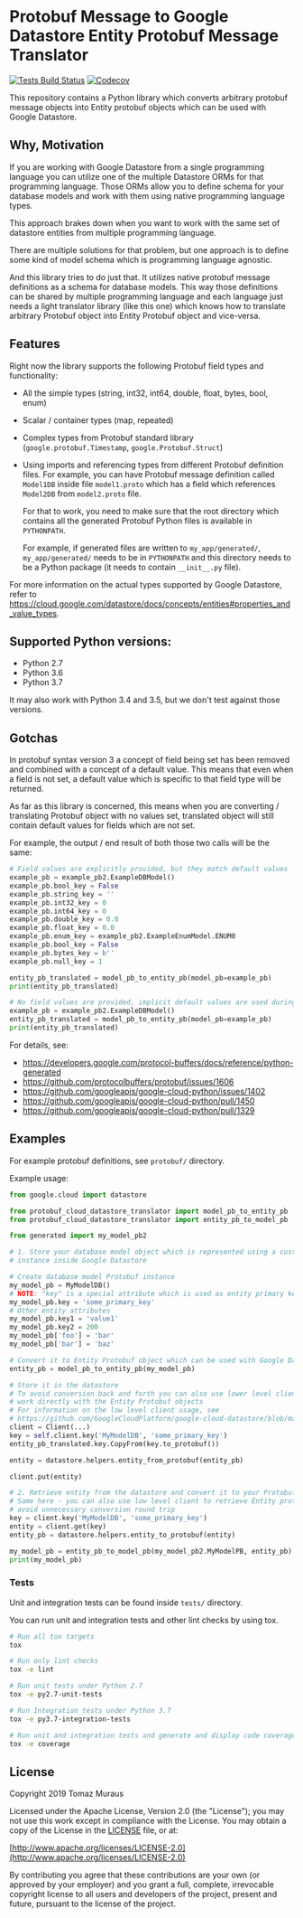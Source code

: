# Protobuf Message to Google Datastore Entity Protobuf Message Translator

[![Tests Build Status](https://travis-ci.org/Kami/python-protobuf-cloud-datastore-entity-translator.svg?branch=master)](https://travis-ci.org/Kami/python-protobuf-cloud-datastore-entity-translator) [![Codecov](https://codecov.io/github/Kami/python-protobuf-cloud-datastore-entity-translator/badge.svg?branch=master&service=github)](https://codecov.io/github/Kami/python-protobuf-cloud-datastore-entity-translator?branch=master)

This repository contains a Python library which converts arbitrary protobuf message objects into
Entity protobuf objects which can be used with Google Datastore.

## Why, Motivation

If you are working with Google Datastore from a single programming language you can utilize
one of the multiple Datastore ORMs for that programming language. Those ORMs allow you to define
schema for your database models and work with them using native programming language types.

This approach brakes down when you want to work with the same set of datastore entities from
multiple programming language.

There are multiple solutions for that problem, but one approach is to define some kind of model
schema which is programming language agnostic.

And this library tries to do just that. It utilizes native protobuf message definitions as a schema
for database models. This way those definitions can be shared by multiple programming language and
each language just needs a light translator library (like this one) which knows how to translate
arbitrary Protobuf object into Entity Protobuf object and vice-versa.

## Features

Right now the library supports the following Protobuf field types and functionality:

* All the simple types (string, int32, int64, double, float, bytes, bool, enum)
* Scalar / container types (map, repeated)
* Complex types from Protobuf standard library (``google.protobuf.Timestamp``,
  ``google.Protobuf.Struct``)
* Using imports and referencing types from different Protobuf definition files. For example,
  you can have Protobuf message definition called ``Model1DB`` inside file ``model1.proto`` which
  has a field which references ``Model2DB`` from ``model2.proto`` file.

  For that to work, you need to make sure that the root directory which contains all the generated
  Protobuf Python files is available in ``PYTHONPATH``.

  For example, if generated files are written to ``my_app/generated/``, ``my_app/generated/`` needs
  to be in ``PYTHONPATH`` and this directory needs to be a Python package (it needs to contain
  ``__init__.py`` file).

For more information on the actual types supported by Google Datastore, refer to
https://cloud.google.com/datastore/docs/concepts/entities#properties_and_value_types.

## Supported Python versions:

* Python 2.7
* Python 3.6
* Python 3.7

It may also work with Python 3.4 and 3.5, but we don't test against those versions.

## Gotchas

In protobuf syntax version 3 a concept of field being set has been removed and combined with a
concept of a default value. This means that even when a field is not set, a default value which
is specific to that field type will be returned.

As far as this library is concerned, this means when you are converting / translating Protobuf
object with no values set, translated object will still contain default values for fields which
are not set.

For example, the output / end result of both those two calls will be the same:

```python
# Field values are explicitly provided, but they match default values
example_pb = example_pb2.ExampleDBModel()
example_pb.bool_key = False
example_pb.string_key = ''
example_pb.int32_key = 0
example_pb.int64_key = 0
example_pb.double_key = 0.0
example_pb.float_key = 0.0
example_pb.enum_key = example_pb2.ExampleEnumModel.ENUM0
example_pb.bool_key = False
example_pb.bytes_key = b''
example_pb.null_key = 1

entity_pb_translated = model_pb_to_entity_pb(model_pb=example_pb)
print(entity_pb_translated)

# No field values are provided, implicit default values are used during serialization
example_pb = example_pb2.ExampleDBModel()
entity_pb_translated = model_pb_to_entity_pb(model_pb=example_pb)
print(entity_pb_translated)
```

For details, see:

* https://developers.google.com/protocol-buffers/docs/reference/python-generated
* https://github.com/protocolbuffers/protobuf/issues/1606
* https://github.com/googleapis/google-cloud-python/issues/1402
* https://github.com/googleapis/google-cloud-python/pull/1450
* https://github.com/googleapis/google-cloud-python/pull/1329

## Examples

For example protobuf definitions, see ``protobuf/`` directory.

Example usage:

```python
from google.cloud import datastore

from protobuf_cloud_datastore_translator import model_pb_to_entity_pb
from protobuf_cloud_datastore_translator import entity_pb_to_model_pb

from generated import my_model_pb2

# 1. Store your database model object which is represented using a custom Protobuf message class
# instance inside Google Datastore

# Create database model Protobuf instance
my_model_pb = MyModelDB()
# NOTE: "key" is a special attribute which is used as entity primary key
my_model_pb.key = 'some_primary_key'
# Other entity attributes
my_model_pb.key1 = 'value1'
my_model_pb.key2 = 200
my_model_pb['foo'] = 'bar'
my_model_pb['bar'] = 'baz'

# Convert it to Entity Protobuf object which can be used with Google Datastore
entity_pb = model_pb_to_entity_pb(my_model_pb)

# Store it in the datastore
# To avoid conversion back and forth you can also use lower level client methods which
# work directly with the Entity Protobuf objects
# For information on the low level client usage, see
# https://github.com/GoogleCloudPlatform/google-cloud-datastore/blob/master/python/demos/trivial/adams.py#L66
client = Client(...)
key = self.client.key('MyModelDB', 'some_primary_key')
entity_pb_translated.key.CopyFrom(key.to_protobuf())

entity = datastore.helpers.entity_from_protobuf(entity_pb)

client.put(entity)

# 2. Retrieve entity from the datastore and convert it to your Protobuf DB model instance class
# Same here - you can also use low level client to retrieve Entity protobuf object directly and
# avoid unnecessary conversion round trip
key = client.key('MyModelDB', 'some_primary_key')
entity = client.get(key)
entity_pb = datastore.helpers.entity_to_protobuf(entity)

my_model_pb = entity_pb_to_model_pb(my_model_pb2.MyModelPB, entity_pb)
print(my_model_pb)
```

### Tests

Unit and integration tests can be found inside ``tests/`` directory.

You can run unit and integration tests and other lint checks by using tox.

```bash
# Run all tox targets
tox

# Run only lint checks
tox -e lint

# Run unit tests under Python 2.7
tox -e py2.7-unit-tests

# Run Integration tests under Python 3.7
tox -e py3.7-integration-tests

# Run unit and integration tests and generate and display code coverage report
tox -e coverage
```

## License

Copyright 2019 Tomaz Muraus

Licensed under the Apache License, Version 2.0 (the "License"); you may not use this work except
in compliance with the License. You may obtain a copy of the License in the [LICENSE](LICENSE) file,
or at:

[http://www.apache.org/licenses/LICENSE-2.0](http://www.apache.org/licenses/LICENSE-2.0)

By contributing you agree that these contributions are your own (or approved by your employer) and
you grant a full, complete, irrevocable copyright license to all users and developers of the
project, present and future, pursuant to the license of the project.

